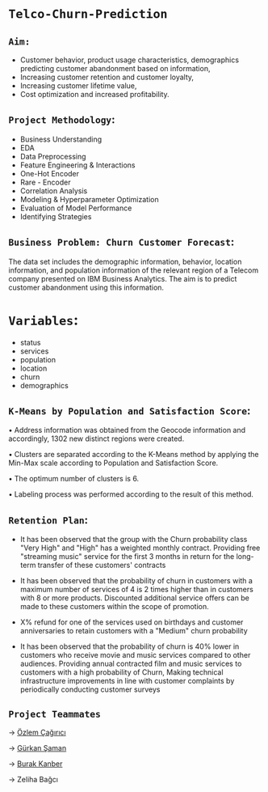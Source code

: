 # `Telco-Churn-Prediction`

## `Aim: `
- Customer behavior, product usage characteristics, demographics
predicting customer abandonment based on information,
- Increasing customer retention and customer loyalty,
- Increasing customer lifetime value,
- Cost optimization and increased profitability.

## `Project Methodology`:
- Business Understanding
- EDA
- Data Preprocessing
- Feature Engineering & Interactions
- One-Hot Encoder
- Rare - Encoder
- Correlation Analysis
- Modeling & Hyperparameter Optimization
- Evaluation of Model Performance
- Identifying Strategies

## `Business Problem: Churn Customer Forecast`:

The data set includes the demographic information, behavior, location information, and population information of the relevant region of a Telecom company presented on IBM Business Analytics. The aim is to predict customer abandonment using this information.

# `Variables`:
- status
- services
- population
- location
- churn
- demographics


## `K-Means by Population and Satisfaction Score`:

• Address information was obtained from the Geocode information and accordingly, 1302 new distinct regions were created.

• Clusters are separated according to the K-Means method by applying the Min-Max scale according to Population and Satisfaction Score.

• The optimum number of clusters is 6.

• Labeling process was performed according to the result of this method.


## `Retention Plan`:

- It has been observed that the group with the Churn probability class "Very High" and "High" has a weighted monthly contract. Providing free "streaming music" service for the first 3 months in return for the long-term transfer of these customers' contracts

- It has been observed that the probability of churn in customers with a maximum number of services of 4 is 2 times higher than in customers with 8 or more products. Discounted additional service offers can be made to these customers within the scope of promotion.

- X% refund for one of the services used on birthdays and customer anniversaries to retain customers with a "Medium" churn probability

- It has been observed that the probability of churn is 40% lower in customers who receive movie and music services compared to other audiences. Providing annual contracted film and music services to customers with a high probability of Churn,
Making technical infrastructure improvements in line with customer complaints by periodically conducting customer surveys

## `Project Teammates`

-> [Özlem Çağırıcı](https://github.com/CagiriciOzlem)

-> [Gürkan Şaman](https://github.com/gurkansaman)

-> [Burak Kanber](https://github.com/kanberburak) 

-> Zeliha Bağcı


